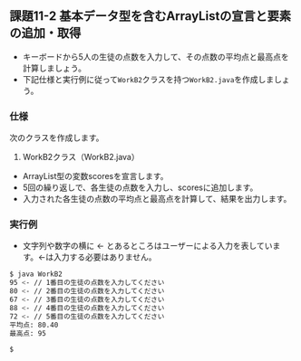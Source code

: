 ## 課題11-2 基本データ型を含むArrayListの宣言と要素の追加・取得

- キーボードから5人の生徒の点数を入力して、その点数の平均点と最高点を計算しましょう。
- 下記仕様と実行例に従って`WorkB2`クラスを持つ`WorkB2.java`を作成しましょう。

### 仕様

次のクラスを作成します。

1. WorkB2クラス（WorkB2.java）

- ArrayList<Integer>型の変数scoresを宣言します。
- 5回の繰り返しで、各生徒の点数を入力し、scoresに追加します。
- 入力された各生徒の点数の平均点と最高点を計算して、結果を出力します。

### 実行例

- 文字列や数字の横に <- とあるところはユーザーによる入力を表しています。<-は入力する必要はありません。

```sh
$ java WorkB2
95 <- // 1番目の生徒の点数を入力してください
80 <- // 2番目の生徒の点数を入力してください
67 <- // 3番目の生徒の点数を入力してください
88 <- // 4番目の生徒の点数を入力してください
72 <- // 5番目の生徒の点数を入力してください
平均点: 80.40
最高点: 95

$
```